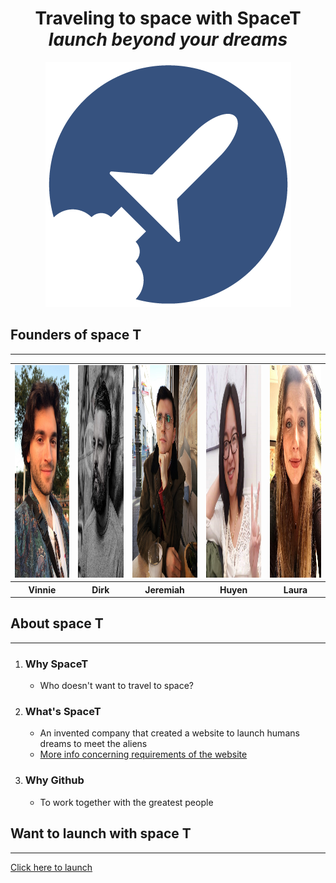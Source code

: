 <div align="center"><h1>Traveling to space with SpaceT <br><em>launch beyond your dreams</em></h1></div>

<div align="center"><img src="dist/images/logoColoured.png"  alt="1"></div>


## Founders of space T
------------

<table>
    
  <tr>
    <td> <img src="dist/images/vinnie.jpg"  alt="1" width =460px height =340px ></td>
    <td><img src="dist/images/dirk.jpeg" alt="2" width = 460px height = 340px></td>
    <td><img src="dist/images/jeremiaverhulst.jpg" alt="2" width = 460px height = 340px></td>
    <td><img src="dist/images/Huyen.jpg" alt="2" width = 460px height = 340px></td>
    <td><img src="dist/images/Laura-Devriendt.jpg" alt="2" width = 460px height = 340px></td>
   </tr> 
   <tr>
     <th>Vinnie</th>
     <th>Dirk</th>
     <th>Jeremiah</th>
     <th>Huyen</th>
     <th>Laura</th>

  </tr>
</table>


## About space T
------

1. ### Why SpaceT
    * Who doesn't want to travel to space?
2. ### What's SpaceT
    * An invented company that created a website to launch humans dreams to meet the aliens
    * [More info concerning requirements of the website](https://github.com/becodeorg/atw-lamarr-3-20/tree/master/8.Final-test) 
3. ### Why Github
    * To work together with the greatest people 

## Want to launch with space T
------
[Click here to launch](https://spacet-project.github.io/project/)

